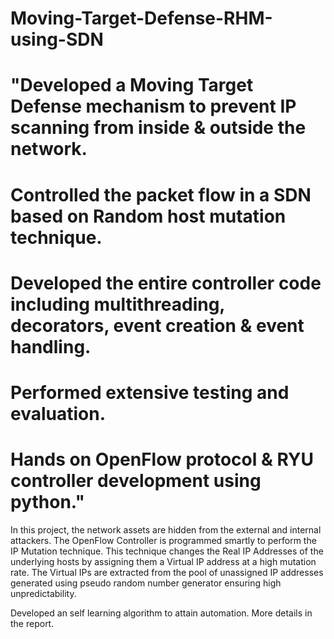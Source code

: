 # Moving-Target-Defense-RHM-using-SDN

# "Developed a Moving Target Defense mechanism to prevent IP scanning from inside & outside the network. 
# Controlled the packet flow in a SDN based on Random host mutation technique. 
# Developed the entire controller code including multithreading, decorators, event creation & event handling. 
# Performed extensive testing and evaluation.
# Hands on OpenFlow protocol & RYU controller development using python."

In this project, the network assets are hidden from the external and internal attackers. The OpenFlow Controller is programmed smartly to perform the IP Mutation technique. This technique changes the Real IP Addresses of the underlying hosts by assigning them a Virtual IP address at a high mutation rate. The Virtual IPs are extracted from the pool of unassigned IP addresses generated using pseudo random number generator ensuring high unpredictability.

Developed an self learning algorithm to attain automation. 
More details in the report.
